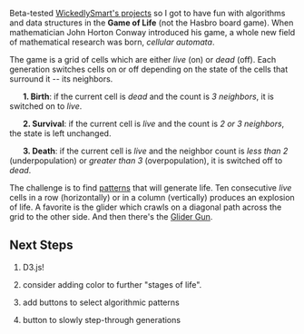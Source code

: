Beta-tested [WickedlySmart's projects](http://www.wickedlysmart.com/projects/) so I got to have fun with algorithms and data structures in the **Game of Life** (not the Hasbro board game). When mathematician John Horton Conway introduced his game, a whole new field of mathematical research was born, _cellular automata_.

The game is a grid of cells which are either _live_ (on) or _dead_ (off). Each generation switches cells on or off depending on the state of the cells that surround it -- its neighbors.

&nbsp;&nbsp;&nbsp;&nbsp;&nbsp;&nbsp;**1. Birth**: if the current cell is _dead_ and the count is _3 neighbors_, it is switched on to _live_.

&nbsp;&nbsp;&nbsp;&nbsp;&nbsp;&nbsp;**2. Survival**: if the current cell is _live_ and the count is _2 or 3 neighbors_, the state is left unchanged.

&nbsp;&nbsp;&nbsp;&nbsp;&nbsp;&nbsp;**3. Death**: if the current cell is _live_ and the neighbor count is _less than 2_ (underpopulation) or _greater than 3_ (overpopulation), it is switched off to _dead_.

The challenge is to find [patterns](http://www.conwaylife.com/wiki/Conway%27s_Game_of_Life#Patterns) that will generate life. Ten consecutive _live_ cells in a row (horizontally) or in a column (vertically) produces an explosion of life. A favorite is the glider which crawls on a diagonal path across the grid to the other side. And then there's the [Glider Gun](http://www.conwaylife.com/wiki/Gun).

## Next Steps

1. D3.js!

2. consider adding color to further "stages of life".

3. add buttons to select algorithmic patterns

4. button to slowly step-through generations
